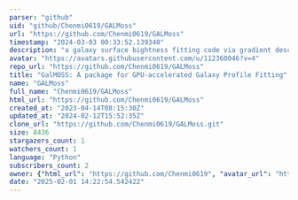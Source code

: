 ```yaml
---
parser: "github"
uid: "github/Chenmi0619/GALMoss"
url: "https://github.com/Chenmi0619/GALMoss"
timestamp: "2024-03-03 00:33:52.139340"
description: "a galaxy surface bightness fitting code via gradient descent"
avatar: "https://avatars.githubusercontent.com/u/112360046?v=4"
repo_url: "https://github.com/Chenmi0619/GALMoss"
title: "GalMOSS: A package for GPU-accelerated Galaxy Profile Fitting"
name: "GALMoss"
full_name: "Chenmi0619/GALMoss"
html_url: "https://github.com/Chenmi0619/GALMoss"
created_at: "2023-04-14T08:15:30Z"
updated_at: "2024-02-12T15:52:35Z"
clone_url: "https://github.com/Chenmi0619/GALMoss.git"
size: 8436
stargazers_count: 1
watchers_count: 1
language: "Python"
subscribers_count: 2
owner: {"html_url": "https://github.com/Chenmi0619", "avatar_url": "https://avatars.githubusercontent.com/u/112360046?v=4", "login": "Chenmi0619", "type": "User"}
date: "2025-02-01 14:22:54.542422"
---
```

